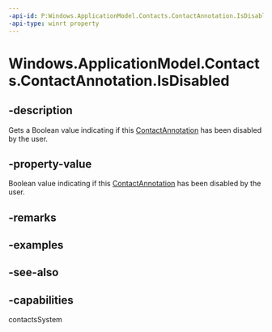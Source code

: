 ```yaml
---
-api-id: P:Windows.ApplicationModel.Contacts.ContactAnnotation.IsDisabled
-api-type: winrt property
---
```


<!-- Property syntax
public bool IsDisabled { get; }
-->

# Windows.ApplicationModel.Contacts.ContactAnnotation.IsDisabled

## -description
Gets a Boolean value indicating if this [ContactAnnotation](contactannotation.md) has been disabled by the user.

## -property-value
Boolean value indicating if this [ContactAnnotation](contactannotation.md) has been disabled by the user.

## -remarks

## -examples

## -see-also

## -capabilities
contactsSystem
